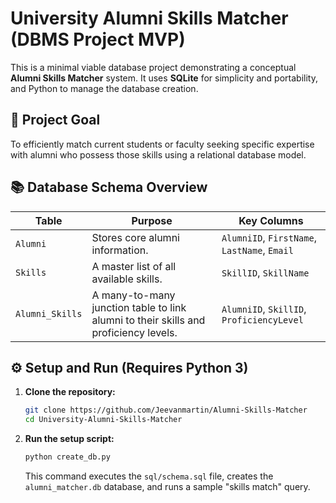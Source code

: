 # University Alumni Skills Matcher (DBMS Project MVP)

This is a minimal viable database project demonstrating a conceptual **Alumni Skills Matcher** system. It uses **SQLite** for simplicity and portability, and Python to manage the database creation.

## 🚀 Project Goal

To efficiently match current students or faculty seeking specific expertise with alumni who possess those skills using a relational database model.

## 📚 Database Schema Overview

| Table | Purpose | Key Columns |
|---|---|---|
| `Alumni` | Stores core alumni information. | `AlumniID`, `FirstName`, `LastName`, `Email` |
| `Skills` | A master list of all available skills. | `SkillID`, `SkillName` |
| `Alumni_Skills` | A many-to-many junction table to link alumni to their skills and proficiency levels. | `AlumniID`, `SkillID`, `ProficiencyLevel` |

## ⚙️ Setup and Run (Requires Python 3)

1.  **Clone the repository:**
    ```bash
    git clone https://github.com/Jeevanmartin/Alumni-Skills-Matcher
    cd University-Alumni-Skills-Matcher
    ```

2.  **Run the setup script:**
    ```bash
    python create_db.py
    ```
    This command executes the `sql/schema.sql` file, creates the `alumni_matcher.db` database, and runs a sample "skills match" query.
